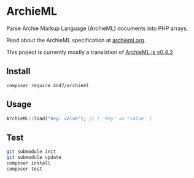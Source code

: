 
# ArchieML

Parse Archie Markup Language (ArchieML) documents into PHP arrays.

Read about the ArchieML specification at [archieml.org](http://archieml.org).

This project is currently mostly a translation of [ArchieML.js v0.4.2](https://github.com/newsdev/archieml-js/blob/e0fab24/archieml.js)

## Install

`composer require 4d47/archieml`

## Usage

```php
ArchieML::load("key: value"); // [ 'key' => 'value' ]
```

## Test
```sh
git submodule init
git submodule update
composer install
composer test
```
